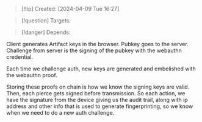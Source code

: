 
>[!tip] Created: [2024-04-09 Tue 16:27]

>[!question] Targets: 

>[!danger] Depends: 

Client generates Artifact keys in the browser.
Pubkey goes to the server.
Challenge from server is the signing of the pubkey with the webauthn credential.

Each time we challenge auth, new keys are generated and embelished with the webauthn proof.

Storing these proofs on chain is how we know the signing keys are valid.
Then, each pierce gets signed before transmission.
So each action, we have the signature from the device giving us the audit trail, along with ip address and other info that is used to generate fingerprinting, so we know when we need to do a new auth challenge.